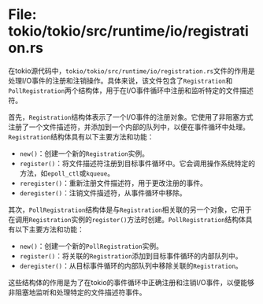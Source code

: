 # File: tokio/tokio/src/runtime/io/registration.rs

在tokio源代码中，`tokio/tokio/src/runtime/io/registration.rs`文件的作用是处理I/O事件的注册和注销操作。具体来说，该文件包含了`Registration`和`PollRegistration`两个结构体，用于在I/O事件循环中注册和监听特定的文件描述符。

首先，`Registration`结构体表示了一个I/O事件的注册对象。它使用了非阻塞方式注册了一个文件描述符，并添加到一个内部的队列中，以便在事件循环中处理。`Registration`结构体具有以下主要方法和功能：
- `new()`：创建一个新的`Registration`实例。
- `register()`：将文件描述符注册到目标事件循环中。它会调用操作系统特定的方法，如`epoll_ctl`或`kqueue`。
- `reregister()`：重新注册文件描述符，用于更改注册的事件。
- `deregister()`：注销文件描述符，从事件循环中移除。

其次，`PollRegistration`结构体是与`Registration`相关联的另一个对象，它用于在调用`Registration`实例的`register()`方法时创建。`PollRegistration`结构体具有以下主要方法和功能：
- `new()`：创建一个新的`PollRegistration`实例。
- `register()`：将关联的`Registration`添加到目标事件循环的内部队列中。
- `deregister()`：从目标事件循环的内部队列中移除关联的`Registration`。

这些结构体的作用是为了在tokio的事件循环中正确注册和注销I/O事件，以便能够非阻塞地监听和处理特定的文件描述符事件。

